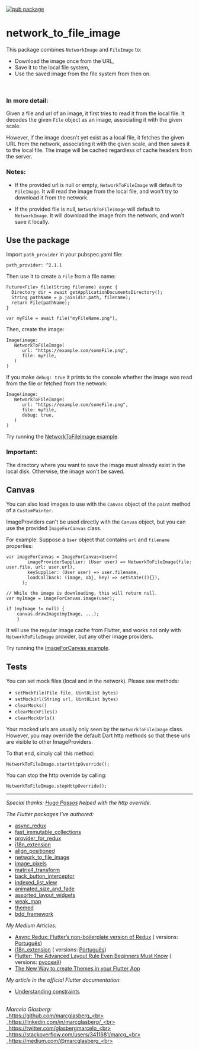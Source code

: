 [![pub package](https://img.shields.io/pub/v/network_to_file_image.svg)](https://pub.dartlang.org/packages/network_to_file_image)

# network_to_file_image

This package combines `NetworkImage` and `FileImage` to:

* Download the image once from the URL,
* Save it to the local file system,
* Use the saved image from the file system from then on.

<br>

### In more detail:

Given a file and url of an image, it first tries to read it from the local file. It decodes the
given `File` object as an image, associating it with the given scale.

However, if the image doesn't yet exist as a local file, it fetches the given URL from the network,
associating it with the given scale, and then saves it to the local file. The image will be cached
regardless of cache headers from the server.

### Notes:

- If the provided url is null or empty, `NetworkToFileImage` will default to `FileImage`. It will
  read the image from the local file, and won't try to download it from the network.
            

- If the provided file is null, `NetworkToFileImage` will default to `NetworkImage`. It will
  download the image from the network, and won't save it locally.

## Use the package

Import `path_provider` in your pubspec.yaml file:

    path_provider: ^2.1.1 

Then use it to create a `File` from a file name:

    Future<File> file(String filename) async {
      Directory dir = await getApplicationDocumentsDirectory();
      String pathName = p.join(dir.path, filename);
      return File(pathName);
    }
    
    var myFile = await file("myFileName.png"),

Then, create the image:

```
Image(image: 
   NetworkToFileImage(
      url: "https://example.com/someFile.png", 
      file: myFile,
   )
)
```

If you make `debug: true` it prints to the console whether the image was read from the file or
fetched from the network:

```
Image(image: 
   NetworkToFileImage(
      url: "https://example.com/someFile.png", 
      file: myFile, 
      debug: true,
   )
)    
```

Try running
the <a href="https://github.com/marcglasberg/network_to_file_image/blob/master/example/lib/main.dart">
NetworkToFileImage example</a>.

### Important:

The directory where you want to save the image must already exist in the local disk. Otherwise, the
image won't be saved.

## Canvas

You can also load images to use with the `Canvas` object of the `paint` method of a `CustomPainter`.

ImageProviders can't be used directly with the `Canvas` object, but you can use the
provided `ImageForCanvas` class.

For example: Suppose a `User` object that contains `url` and `filename` properties:

```
var imageForCanvas = ImageForCanvas<User>(
        imageProviderSupplier: (User user) => NetworkToFileImage(file: user.file, url: user.url),
        keySupplier: (User user) => user.filename,
        loadCallback: (image, obj, key) => setState((){}),
      );

// While the image is downloading, this will return null.
var myImage = imageForCanvas.image(user);

if (myImage != null) {
    canvas.drawImage(myImage, ...);
    }
```

It will use the regular image cache from Flutter, and works not only with `NetworkToFileImage`
provider, but any other image providers.

Try running
the <a href="https://github.com/marcglasberg/network_to_file_image/blob/master/example/lib/main_image_for_canvas.dart">
ImageForCanvas example</a>.

## Tests

You can set mock files (local and in the network). Please see methods:

* `setMockFile(File file, Uint8List bytes)`
* `setMockUrl(String url, Uint8List bytes)`
* `clearMocks()`
* `clearMockFiles()`
* `clearMockUrls()`

Your mocked urls are usually only seen by the `NetworkToFileImage` class. However, you may override
the default Dart http methods so that these urls are visible to other ImageProviders.

To that end, simply call this method:

```
NetworkToFileImage.startHttpOverride();
```                                                             

You can stop the http override by calling:

```
NetworkToFileImage.stopHttpOverride();
```                                                            

***

*Special thanks: <a href="https://github.com/hugocbpassos">Hugo Passos</a> helped with the http
override.*

*The Flutter packages I've authored:*

* <a href="https://pub.dev/packages/async_redux">async_redux</a>
* <a href="https://pub.dev/packages/fast_immutable_collections">fast_immutable_collections</a>
* <a href="https://pub.dev/packages/provider_for_redux">provider_for_redux</a>
* <a href="https://pub.dev/packages/i18n_extension">i18n_extension</a>
* <a href="https://pub.dev/packages/align_positioned">align_positioned</a>
* <a href="https://pub.dev/packages/network_to_file_image">network_to_file_image</a>
* <a href="https://pub.dev/packages/image_pixels">image_pixels</a>
* <a href="https://pub.dev/packages/matrix4_transform">matrix4_transform</a>
* <a href="https://pub.dev/packages/back_button_interceptor">back_button_interceptor</a>
* <a href="https://pub.dev/packages/indexed_list_view">indexed_list_view</a>
* <a href="https://pub.dev/packages/animated_size_and_fade">animated_size_and_fade</a>
* <a href="https://pub.dev/packages/assorted_layout_widgets">assorted_layout_widgets</a>
* <a href="https://pub.dev/packages/weak_map">weak_map</a>
* <a href="https://pub.dev/packages/themed">themed</a>
* <a href="https://pub.dev/packages/bdd_framework">bdd_framework</a>

*My Medium Articles:*

* <a href="https://medium.com/flutter-community/https-medium-com-marcglasberg-async-redux-33ac5e27d5f6">
  Async Redux: Flutter’s non-boilerplate version of Redux</a> (
  versions: <a href="https://medium.com/flutterando/async-redux-pt-brasil-e783ceb13c43">
  Português</a>)
* <a href="https://medium.com/flutter-community/i18n-extension-flutter-b966f4c65df9">
  i18n_extension</a> (
  versions: <a href="https://medium.com/flutterando/qual-a-forma-f%C3%A1cil-de-traduzir-seu-app-flutter-para-outros-idiomas-ab5178cf0336">
  Português</a>)
* <a href="https://medium.com/flutter-community/flutter-the-advanced-layout-rule-even-beginners-must-know-edc9516d1a2">
  Flutter: The Advanced Layout Rule Even Beginners Must Know</a> (
  versions: <a href="https://habr.com/ru/post/500210/">русский</a>)
* <a href="https://medium.com/flutter-community/the-new-way-to-create-themes-in-your-flutter-app-7fdfc4f3df5f">
  The New Way to create Themes in your Flutter App</a> 

*My article in the official Flutter documentation*:

* <a href="https://flutter.dev/docs/development/ui/layout/constraints">Understanding constraints</a>

<br>_Marcelo Glasberg:_<br>
_https://github.com/marcglasberg_<br>
_https://linkedin.com/in/marcglasberg/_<br>
_https://twitter.com/glasbergmarcelo_<br>
_https://stackoverflow.com/users/3411681/marcg_<br>
_https://medium.com/@marcglasberg_<br>
